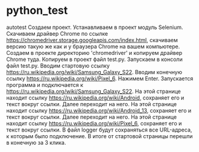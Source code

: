 # python_test
autotest
Создаем проект.
Устанавливаем в проект модуль Selenium.
Скачиваем драйвер Chrome по ссылке https://chromedriver.storage.googleapis.com/index.html, скачиваем версию такую же как и у браузера Chrome на вашем компьютере.
Создаем в проекте директорию 'chromedriver' и копируем драйвер Chrome туда.
Копируем в проект файл test.py.
Запускаем в консоли файл test.py.
Вводим стартовую ссылку https://ru.wikipedia.org/wiki/Samsung_Galaxy_S22.
Вводим конечную ссылку https://ru.wikipedia.org/wiki/Pixel_6.
Нажимем Enter.
Запускается программа и подключается к https://ru.wikipedia.org/wiki/Samsung_Galaxy_S22.
На этой странице находит ссылку https://ru.wikipedia.org/wiki/Android, сохраняет его и текст вокруг ссылки.
Далее переходит на него.
На этой странице находит ссылку https://ru.wikipedia.org/wiki/Android_13, сохраняет его и текст вокруг ссылки.
Далее переходит на него.
На этой странице находит ссылку https://ru.wikipedia.org/wiki/Pixel_6, сохраняет его и текст вокруг ссылки.
В файл logger будут сохраняться все URL-адреса, к которым было подключение.
В итоге от стартовой страницы перешли в конечную за 3 клика.
